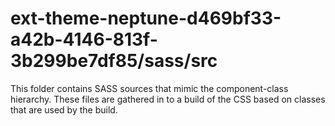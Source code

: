# ext-theme-neptune-d469bf33-a42b-4146-813f-3b299be7df85/sass/src

This folder contains SASS sources that mimic the component-class hierarchy. These files
are gathered in to a build of the CSS based on classes that are used by the build.
